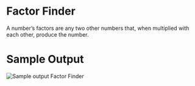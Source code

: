 Factor Finder
========================================================
A number’s factors are any two other numbers that, when multiplied with each other, produce the number.

Sample Output
========================================================

![Sample output Factor Finder](https://github.com/nihathalici/The-Big-Book-of-Small-Python-Projects/blob/main/C24-Project-24-Factor-Finder/factorfinder_sample_output.PNG)


